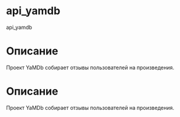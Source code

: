 # api_yamdb
api_yamdb

# Описание
Проект YaMDb собирает отзывы пользователей на произведения.

# Описание
Проект YaMDb собирает отзывы пользователей на произведения.